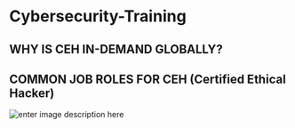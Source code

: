 # Cybersecurity-Training

## WHY IS CEH IN-DEMAND GLOBALLY?

## COMMON JOB ROLES FOR CEH (Certified Ethical Hacker)
![enter image description here](https://www.eccouncil.org/wp-content/uploads/2022/05/common-job-roles-for-ceh-lg.webp)
